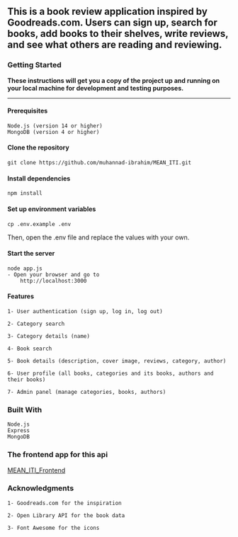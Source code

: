## This is a book review application inspired by Goodreads.com. Users can sign up, search for books, add books to their shelves, write reviews, and see what others are reading and reviewing.


### Getting Started
**These instructions will get you a copy of the project up and running on your local machine for development and testing purposes.**

<hr>

#### Prerequisites
    Node.js (version 14 or higher)
    MongoDB (version 4 or higher)


#### Clone the repository
    git clone https://github.com/muhannad-ibrahim/MEAN_ITI.git

#### Install dependencies
    npm install
  
#### Set up environment variables
    cp .env.example .env
Then, open the .env file and replace the values with your own.


#### Start the server
    node app.js
    - Open your browser and go to
        http://localhost:3000


#### Features
    1- User authentication (sign up, log in, log out)

    2- Category search

    3- Category details (name)

    4- Book search

    5- Book details (description, cover image, reviews, category, author)

    6- User profile (all books, categories and its books, authors and their books)

    7- Admin panel (manage categories, books, authors)

### Built With
    Node.js
    Express
    MongoDB
    
### The frontend app for this api
[MEAN_ITI_Frontend](https://github.com/omaramgad1/MEAN-Stack-iTi-FrontEnd)
 
 
### Acknowledgments
    1- Goodreads.com for the inspiration

    2- Open Library API for the book data

    3- Font Awesome for the icons

